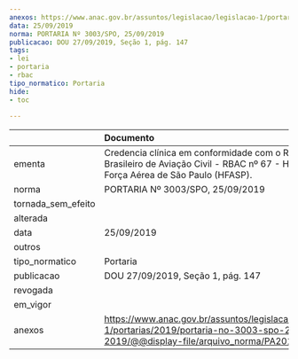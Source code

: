 ```yaml
---
anexos: https://www.anac.gov.br/assuntos/legislacao/legislacao-1/portarias/2019/portaria-no-3003-spo-25-09-2019/@@display-file/arquivo_norma/PA2019-3003.pdf
data: 25/09/2019
norma: PORTARIA Nº 3003/SPO, 25/09/2019
publicacao: DOU 27/09/2019, Seção 1, pág. 147
tags:
- lei
- portaria
- rbac
tipo_normatico: Portaria
hide: 
- toc 
 
---
```


|                    | Documento                                                                                                                                            |
|:-------------------|:-----------------------------------------------------------------------------------------------------------------------------------------------------|
| ementa             | Credencia clínica em conformidade com o Regulamento Brasileiro de Aviação Civil - RBAC nº 67 - Hospital de Força Aérea de São Paulo (HFASP).         |
| norma              | PORTARIA Nº 3003/SPO, 25/09/2019                                                                                                                     |
| tornada_sem_efeito |                                                                                                                                                      |
| alterada           |                                                                                                                                                      |
| data               | 25/09/2019                                                                                                                                           |
| outros             |                                                                                                                                                      |
| tipo_normatico     | Portaria                                                                                                                                             |
| publicacao         | DOU 27/09/2019, Seção 1, pág. 147                                                                                                                    |
| revogada           |                                                                                                                                                      |
| em_vigor           |                                                                                                                                                      |
| anexos             | https://www.anac.gov.br/assuntos/legislacao/legislacao-1/portarias/2019/portaria-no-3003-spo-25-09-2019/@@display-file/arquivo_norma/PA2019-3003.pdf |